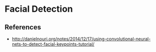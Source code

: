 # Facial Detection

## References

* http://danielnouri.org/notes/2014/12/17/using-convolutional-neural-nets-to-detect-facial-keypoints-tutorial/
